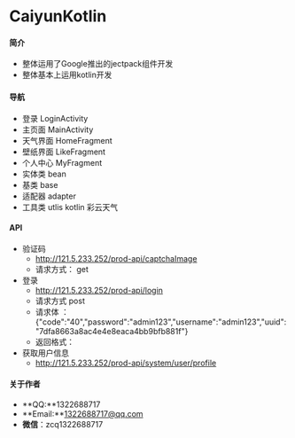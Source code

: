 # CaiyunKotlin
#### 简介

* 整体运用了Google推出的jectpack组件开发
* 整体基本上运用kotlin开发



#### 导航

* 登录   LoginActivity
* 主页面 MainActivity
* 天气界面  HomeFragment
* 壁纸界面  LikeFragment
* 个人中心  MyFragment
* 实体类  bean
* 基类  base
* 适配器  adapter
* 工具类  utlis
kotlin  彩云天气

#### API

* 验证码
  * http://121.5.233.252/prod-api/captchaImage
  * 请求方式： get
* 登录
  * http://121.5.233.252/prod-api/login
  * 请求方式 post
  * 请求体 ：{"code":"40","password":"admin123","username":"admin123","uuid":"7dfa8663a8ac4e4e8eaca4bb9bfb881f"}
  * 返回格式：
* 获取用户信息
  * http://121.5.233.252/prod-api/system/user/profile



#### 关于作者

- **QQ:**1322688717
- **Email:**1322688717@qq.com
- **微信**：zcq1322688717
